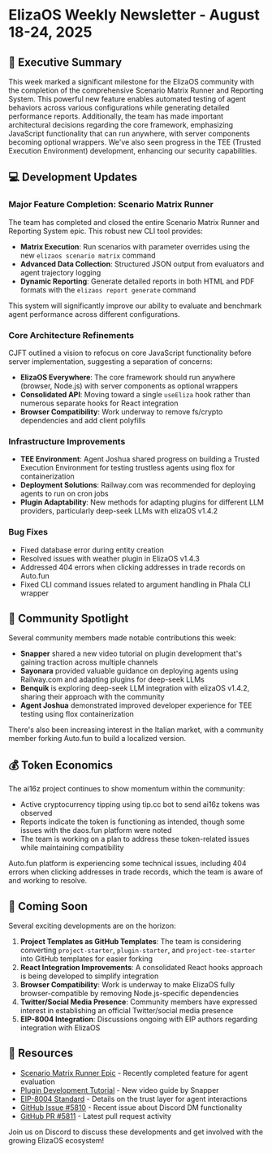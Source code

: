 # ElizaOS Weekly Newsletter - August 18-24, 2025

## 🚀 Executive Summary

This week marked a significant milestone for the ElizaOS community with the completion of the comprehensive Scenario Matrix Runner and Reporting System. This powerful new feature enables automated testing of agent behaviors across various configurations while generating detailed performance reports. Additionally, the team has made important architectural decisions regarding the core framework, emphasizing JavaScript functionality that can run anywhere, with server components becoming optional wrappers. We've also seen progress in the TEE (Trusted Execution Environment) development, enhancing our security capabilities.

## 💻 Development Updates

### Major Feature Completion: Scenario Matrix Runner
The team has completed and closed the entire Scenario Matrix Runner and Reporting System epic. This robust new CLI tool provides:

- **Matrix Execution**: Run scenarios with parameter overrides using the new `elizaos scenario matrix` command
- **Advanced Data Collection**: Structured JSON output from evaluators and agent trajectory logging
- **Dynamic Reporting**: Generate detailed reports in both HTML and PDF formats with the `elizaos report generate` command

This system will significantly improve our ability to evaluate and benchmark agent performance across different configurations.

### Core Architecture Refinements
CJFT outlined a vision to refocus on core JavaScript functionality before server implementation, suggesting a separation of concerns:

- **ElizaOS Everywhere**: The core framework should run anywhere (browser, Node.js) with server components as optional wrappers
- **Consolidated API**: Moving toward a single `useEliza` hook rather than numerous separate hooks for React integration
- **Browser Compatibility**: Work underway to remove fs/crypto dependencies and add client polyfills

### Infrastructure Improvements
- **TEE Environment**: Agent Joshua shared progress on building a Trusted Execution Environment for testing trustless agents using flox for containerization
- **Deployment Solutions**: Railway.com was recommended for deploying agents to run on cron jobs
- **Plugin Adaptability**: New methods for adapting plugins for different LLM providers, particularly deep-seek LLMs with elizaOS v1.4.2

### Bug Fixes
- Fixed database error during entity creation
- Resolved issues with weather plugin in ElizaOS v1.4.3
- Addressed 404 errors when clicking addresses in trade records on Auto.fun
- Fixed CLI command issues related to argument handling in Phala CLI wrapper

## 🌟 Community Spotlight

Several community members made notable contributions this week:

- **Snapper** shared a new video tutorial on plugin development that's gaining traction across multiple channels
- **Sayonara** provided valuable guidance on deploying agents using Railway.com and adapting plugins for deep-seek LLMs
- **Benquik** is exploring deep-seek LLM integration with elizaOS v1.4.2, sharing their approach with the community
- **Agent Joshua** demonstrated improved developer experience for TEE testing using flox containerization

There's also been increasing interest in the Italian market, with a community member forking Auto.fun to build a localized version.

## 💰 Token Economics

The ai16z project continues to show momentum within the community:

- Active cryptocurrency tipping using tip.cc bot to send ai16z tokens was observed
- Reports indicate the token is functioning as intended, though some issues with the daos.fun platform were noted
- The team is working on a plan to address these token-related issues while maintaining compatibility

Auto.fun platform is experiencing some technical issues, including 404 errors when clicking addresses in trade records, which the team is aware of and working to resolve.

## 🔮 Coming Soon

Several exciting developments are on the horizon:

1. **Project Templates as GitHub Templates**: The team is considering converting `project-starter`, `plugin-starter`, and `project-tee-starter` into GitHub templates for easier forking
2. **React Integration Improvements**: A consolidated React hooks approach is being developed to simplify integration
3. **Browser Compatibility**: Work is underway to make ElizaOS fully browser-compatible by removing Node.js-specific dependencies
4. **Twitter/Social Media Presence**: Community members have expressed interest in establishing an official Twitter/social media presence
5. **EIP-8004 Integration**: Discussions ongoing with EIP authors regarding integration with ElizaOS

## 🔗 Resources

- [Scenario Matrix Runner Epic](https://github.com/elizaos/eliza/issues/5781) - Recently completed feature for agent evaluation
- [Plugin Development Tutorial](https://youtu.be/m_TlMWlg-oA) - New video guide by Snapper
- [EIP-8004 Standard](https://eips.ethereum.org/EIPS/eip-8004) - Details on the trust layer for agent interactions
- [GitHub Issue #5810](https://github.com/elizaOS/eliza/issues/5810) - Recent issue about Discord DM functionality
- [GitHub PR #5811](https://github.com/elizaOS/eliza/pull/5811) - Latest pull request activity

Join us on Discord to discuss these developments and get involved with the growing ElizaOS ecosystem!